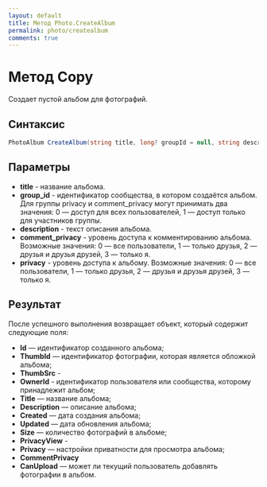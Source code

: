 ```yaml
---
layout: default
title: Метод Photo.CreateAlbum
permalink: photo/createalbum
comments: true
---
```

# Метод Copy
Создает пустой альбом для фотографий.

## Синтаксис
```csharp
PhotoAlbum CreateAlbum(string title, long? groupId = null, string description = null, CommentPrivacy? commentPrivacy = null, CommentPrivacy? privacy = null)
```

## Параметры
+ **title** - название альбома.
+ **group_id** - идентификатор сообщества, в котором создаётся альбом. Для группы privacy и comment_privacy могут принимать два значения: 0 — доступ для всех пользователей, 1 — доступ только для участников группы. 
+ **description** - текст описания альбома. 
+ **comment_privacy** - уровень доступа к комментированию альбома. Возможные значения: 0 — все пользователи, 1 — только друзья, 2 — друзья и друзья друзей, 3 — только я. 
+ **privacy** - уровень доступа к альбому. Возможные значения: 0 — все пользователи, 1 — только друзья, 2 — друзья и друзья друзей, 3 — только я.

## Результат
После успешного выполнения возвращает объект, который содержит следующие поля:
+ **Id** — идентификатор созданного альбома;
+ **ThumbId** — идентификатор фотографии, которая является обложкой альбома;
+ **ThumbSrc** - 
+ **OwnerId** - идентификатор пользователя или сообщества, которому принадлежит альбом;
+ **Title** — название альбома;
+ **Description** — описание альбома;
+ **Created** — дата создания альбома;
+ **Updated** — дата обновления альбома;
+ **Size** — количество фотографий в альбоме;
+ **PrivacyView** -
+ **Privacy** — настройки приватности для просмотра альбома;
+ **CommentPrivacy**
+ **CanUpload** — может ли текущий пользователь добавлять фотографии в альбом.
